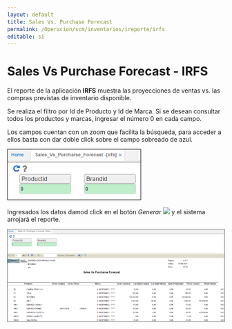 ```yaml
---
layout: default
title: Sales Vs. Purchase Forecast
permalink: /Operacion/scm/inventarios/ireporte/irfs
editable: si
---
```


# Sales Vs Purchase Forecast - IRFS

El reporte de la aplicación **IRFS** muestra las proyecciones de ventas vs. las compras previstas de inventario disponible.  

Se realiza el filtro por Id de Producto y Id de Marca. Si se desean consultar todos los productos y marcas, ingresar el número 0 en cada campo.  

Los campos cuentan con un zoom que facilita la búsqueda, para acceder a ellos basta con dar doble click sobre el campo sobreado de azul.  

![](irfs.png)

Ingresados los datos damod click en el botón _Generar_ ![](actualizar.png) y el sistema arrojará el reporte.  

![](irfs1.png)
